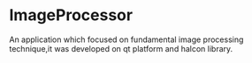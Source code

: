 # ImageProcessor
An application which focused on fundamental image processing technique,it was developed on qt platform and halcon library.
